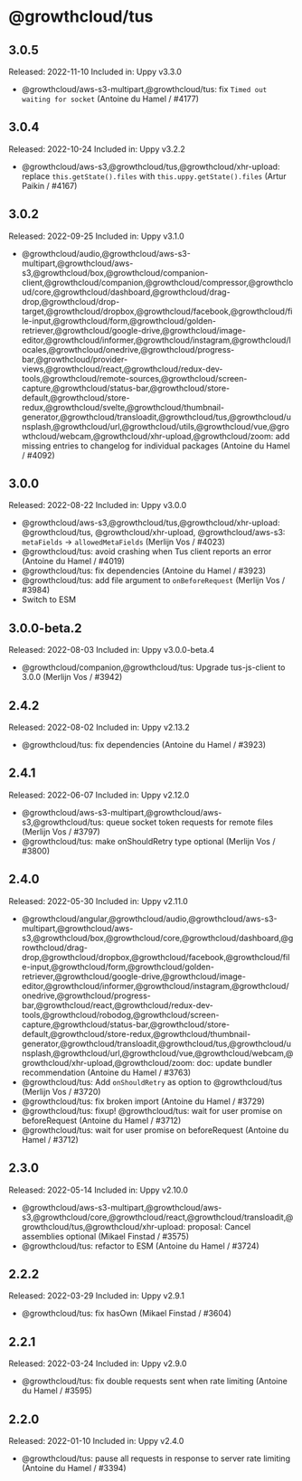 # @growthcloud/tus

## 3.0.5

Released: 2022-11-10
Included in: Uppy v3.3.0

- @growthcloud/aws-s3-multipart,@growthcloud/tus: fix `Timed out waiting for socket` (Antoine du Hamel / #4177)

## 3.0.4

Released: 2022-10-24
Included in: Uppy v3.2.2

- @growthcloud/aws-s3,@growthcloud/tus,@growthcloud/xhr-upload: replace `this.getState().files` with `this.uppy.getState().files` (Artur Paikin / #4167)

## 3.0.2

Released: 2022-09-25
Included in: Uppy v3.1.0

- @growthcloud/audio,@growthcloud/aws-s3-multipart,@growthcloud/aws-s3,@growthcloud/box,@growthcloud/companion-client,@growthcloud/companion,@growthcloud/compressor,@growthcloud/core,@growthcloud/dashboard,@growthcloud/drag-drop,@growthcloud/drop-target,@growthcloud/dropbox,@growthcloud/facebook,@growthcloud/file-input,@growthcloud/form,@growthcloud/golden-retriever,@growthcloud/google-drive,@growthcloud/image-editor,@growthcloud/informer,@growthcloud/instagram,@growthcloud/locales,@growthcloud/onedrive,@growthcloud/progress-bar,@growthcloud/provider-views,@growthcloud/react,@growthcloud/redux-dev-tools,@growthcloud/remote-sources,@growthcloud/screen-capture,@growthcloud/status-bar,@growthcloud/store-default,@growthcloud/store-redux,@growthcloud/svelte,@growthcloud/thumbnail-generator,@growthcloud/transloadit,@growthcloud/tus,@growthcloud/unsplash,@growthcloud/url,@growthcloud/utils,@growthcloud/vue,@growthcloud/webcam,@growthcloud/xhr-upload,@growthcloud/zoom: add missing entries to changelog for individual packages (Antoine du Hamel / #4092)

## 3.0.0

Released: 2022-08-22
Included in: Uppy v3.0.0

- @growthcloud/aws-s3,@growthcloud/tus,@growthcloud/xhr-upload: @growthcloud/tus, @growthcloud/xhr-upload, @growthcloud/aws-s3: `metaFields` -> `allowedMetaFields` (Merlijn Vos / #4023)
- @growthcloud/tus: avoid crashing when Tus client reports an error (Antoine du Hamel / #4019)
- @growthcloud/tus: fix dependencies (Antoine du Hamel / #3923)
- @growthcloud/tus: add file argument to `onBeforeRequest` (Merlijn Vos / #3984)
- Switch to ESM

## 3.0.0-beta.2

Released: 2022-08-03
Included in: Uppy v3.0.0-beta.4

- @growthcloud/companion,@growthcloud/tus: Upgrade tus-js-client to 3.0.0 (Merlijn Vos / #3942)

## 2.4.2

Released: 2022-08-02
Included in: Uppy v2.13.2

- @growthcloud/tus: fix dependencies (Antoine du Hamel / #3923)

## 2.4.1

Released: 2022-06-07
Included in: Uppy v2.12.0

- @growthcloud/aws-s3-multipart,@growthcloud/aws-s3,@growthcloud/tus: queue socket token requests for remote files (Merlijn Vos / #3797)
- @growthcloud/tus: make onShouldRetry type optional (Merlijn Vos / #3800)

## 2.4.0

Released: 2022-05-30
Included in: Uppy v2.11.0

- @growthcloud/angular,@growthcloud/audio,@growthcloud/aws-s3-multipart,@growthcloud/aws-s3,@growthcloud/box,@growthcloud/core,@growthcloud/dashboard,@growthcloud/drag-drop,@growthcloud/dropbox,@growthcloud/facebook,@growthcloud/file-input,@growthcloud/form,@growthcloud/golden-retriever,@growthcloud/google-drive,@growthcloud/image-editor,@growthcloud/informer,@growthcloud/instagram,@growthcloud/onedrive,@growthcloud/progress-bar,@growthcloud/react,@growthcloud/redux-dev-tools,@growthcloud/robodog,@growthcloud/screen-capture,@growthcloud/status-bar,@growthcloud/store-default,@growthcloud/store-redux,@growthcloud/thumbnail-generator,@growthcloud/transloadit,@growthcloud/tus,@growthcloud/unsplash,@growthcloud/url,@growthcloud/vue,@growthcloud/webcam,@growthcloud/xhr-upload,@growthcloud/zoom: doc: update bundler recommendation (Antoine du Hamel / #3763)
- @growthcloud/tus: Add `onShouldRetry` as option to @growthcloud/tus (Merlijn Vos / #3720)
- @growthcloud/tus: fix broken import (Antoine du Hamel / #3729)
- @growthcloud/tus: fixup! @growthcloud/tus: wait for user promise on beforeRequest (Antoine du Hamel / #3712)
- @growthcloud/tus: wait for user promise on beforeRequest (Antoine du Hamel / #3712)

## 2.3.0

Released: 2022-05-14
Included in: Uppy v2.10.0

- @growthcloud/aws-s3-multipart,@growthcloud/aws-s3,@growthcloud/core,@growthcloud/react,@growthcloud/transloadit,@growthcloud/tus,@growthcloud/xhr-upload: proposal: Cancel assemblies optional (Mikael Finstad / #3575)
- @growthcloud/tus: refactor to ESM (Antoine du Hamel / #3724)

## 2.2.2

Released: 2022-03-29
Included in: Uppy v2.9.1

- @growthcloud/tus: fix hasOwn (Mikael Finstad / #3604)

## 2.2.1

Released: 2022-03-24
Included in: Uppy v2.9.0

- @growthcloud/tus: fix double requests sent when rate limiting (Antoine du Hamel / #3595)

## 2.2.0

Released: 2022-01-10
Included in: Uppy v2.4.0

- @growthcloud/tus: pause all requests in response to server rate limiting (Antoine du Hamel / #3394)

